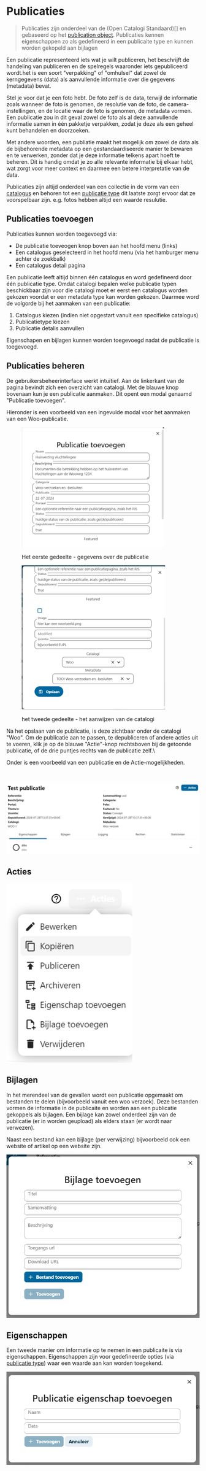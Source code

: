 # Publicaties

> Publicaties zijn onderdeel van de (Open Catalogi Standaard)\[] en gebaseerd op het [publication object](https://conduction.stoplight.io/docs/open-catalogi/9bebd6bf4fe35-publication). Publicaties kennen eigenschappen zo als gedefineerd in een publicaite type en kunnen worden gekopeld aan bijlagen

Een publicatie representeerd iets wat je wilt publiceren, het beschrijft de handeling van publiceren en de spelregels waaronder iets gepubliceerd wordt.het is een soort "verpakking" of "omhulsel" dat zowel de kerngegevens (data) als aanvullende informatie over die gegevens (metadata) bevat.

Stel je voor dat je een foto hebt. De foto zelf is de data, terwijl de informatie zoals wanneer de foto is genomen, de resolutie van de foto, de camera-instellingen, en de locatie waar de foto is genomen, de metadata vormen. Een publicatie zou in dit geval zowel de foto als al deze aanvullende informatie samen in één pakketje verpakken, zodat je deze als een geheel kunt behandelen en doorzoeken.

Met andere woorden, een publiatie maakt het mogelijk om zowel de data als de bijbehorende metadata op een gestandaardiseerde manier te bewaren en te verwerken, zonder dat je deze informatie telkens apart hoeft te beheren. Dit is handig omdat je zo alle relevante informatie bij elkaar hebt, wat zorgt voor meer context en daarmee een betere interpretatie van de data.

Publicaties zijn altijd onderdeel van een collectie in de vorm van een [catalogus](../beheerders/catalogi.md) en behoren tot een [publicatie type](../beheerders/metadata.md) dit laatste zorgt ervoor dat ze voorspelbaar zijn. e.g. fotos hebben altijd een waarde resulutie.

## Publicaties toevoegen

Publicaties kunnen worden toegevoegd via:

* De publicatie toeveogen knop boven aan het hoofd menu (links)
* Een catalogus geselecteerd in het hoofd menu (via het hamburger menu achter de zoekbalk)
* Een catalogus detail pagina

Een publicatie leeft altijd binnen één catalogus en word gedefineerd door één publicatie type. Omdat catalogi bepalen welke publicatie typen beschickbaar zijn voor die catalogi moet er eerst een catalogus worden gekozen voordat er een metadata type kan worden gekozen. Daarmee word de volgorde bij het aanmaken van een publicatie:

1. Catalogus kiezen (indien niet opgestart vanuit een specifieke catalogus)
2. Publicatietype kiezen
3. Publicatie detalis aanvullen

Eigenschapen en bijlagen kunnen worden toegevoegd nadat de publicatie is toegevoegd.

## Publicaties beheren

De gebruikersbeheerinterface werkt intuïtief. Aan de linkerkant van de pagina bevindt zich een overzicht van catalogi. Met de blauwe knop bovenaan kun je een publicatie aanmaken. Dit opent een modal genaamd "Publicatie toevoegen".

Hieronder is een voorbeeld van een ingevulde modal voor het aanmaken van een Woo-publicatie.

<div align="left">

<figure><img src="../assets/oc_publicatie_toevoegen_form_1.png" alt="" width="371"><figcaption><p>Het eerste gedeelte - gegevens over de publicatie</p></figcaption></figure>

<figure><img src="../assets/Open-Catalogi-Nextcloud.png" alt="" width="374"><figcaption><p>het tweede gedeelte - het aanwijzen van de catalogi</p></figcaption></figure>

</div>

Na het opslaan van de publicatie, is deze zichtbaar onder de catalogi "Woo". Om de publicatie aan te passen, te depubliceren of andere acties uit te voeren, klik je op de blauwe "Actie"-knop rechtsboven bij de getoonde publicatie, of de drie puntjes rechts van de publicatie zelf.\\

Onder is een voorbeeld van een publicatie en de Actie-mogelijkheden.

<figure><img src="../.assets/oc_publicatie_acties.png" alt="" width="375"><figcaption></figcaption></figure>

![alt text](image-1.png)

## Acties

![alt text](image.png)

## Bijlagen

In het merendeel van de gevallen wordt een publicatie opgemaakt om bestanden te delen (bijvoorbeeld vanuit een woo verzoek). Deze bestanden vormen de informatie in de publicaite en worden aan een publicatie gekoppels als bijlagen. Een bijlage kan zowel onderdeel zijn van de publicatie (er in worden geupload) als elders staan (er wordt naar verwezen).

Naast een bestand kan een bijlage (per verwijzing) bijvoorbeeld ook een website of artikel op een website zijn.

![alt text](image-3.png)

## Eigenschappen

Een tweede manier om informatie op te nemen in een publicaite is via eigenschappen. Eigenschappen zijn voor gedefineerde opties (via [publicatie type](../beheerders/metadata.md)) waar een waarde aan kan worden toegekend.

![alt text](image-2.png)
